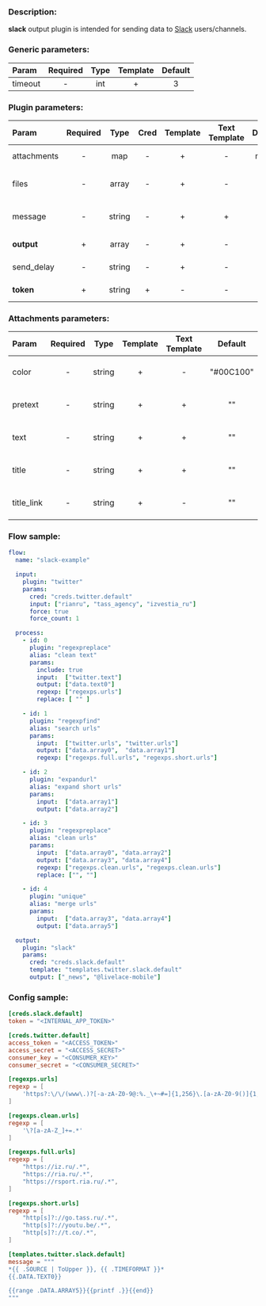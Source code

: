 ### Description:

**slack** output plugin is intended for sending data to [Slack](https://slack.com)  users/channels.


### Generic parameters:

| Param   | Required | Type | Template | Default |
|:--------|:--------:|:----:|:--------:|:-------:|
| timeout |    -     | int  |    +     |    3    |


### Plugin parameters:

| Param       | Required | Type   | Cred | Template | Text Template | Default | Example               | Description                                                                                                        |
|:------------|:--------:|:------:|:----:|:--------:|:-------------:|:-------:|:---------------------:|:-------------------------------------------------------------------------------------------------------------------|
| attachments | -        | map    | -    | +        | -             | map[]   | see example           | [Slack Message Attachments](https://api.slack.com/messaging/composing/layouts)                                     |
| files       | -        | array  | -    | +        | -             | ""      | ["data.array0"]       | List of [Datum](../../concept.md) fields with files paths.                                                         |
| message     | -        | string | -    | +        | +             | ""      | "{{ .DATA.TEXT0 }}"   | Message text.                                                                                                      |
| **output**  | +        | array  | -    | +        | -             | []      | ["news", "@livelace"] | List of channels/users.                                                                                            |
| send_delay  | -        | string | -    | +        | -             | "1s"    | "100ms"               | Delay between sending.                                                                                             |
| **token**   | +        | string | +    | -        | -             | ""      | "xoxp-1-2-3"          | [Slack Internal App Token](https://slack.com/intl/en-ru/help/articles/215770388-Create-and-regenerate-API-tokens). |


### Attachments parameters:

| Param      | Required |  Type  | Template | Text Template |  Default  |          Example          | Description                                                                    |
|:-----------|:--------:|:------:|:--------:|:-------------:|:---------:|:-------------------------:|:-------------------------------------------------------------------------------|
| color      |    -     | string |    +     |       -       | "#00C100" |         "#E40303"         | [Slack Message Attachments](https://api.slack.com/messaging/composing/layouts) |
| pretext    |    -     | string |    +     |       +       |    ""     | "Pretext {{.TIMEFORMAT}}" | [Slack Message Attachments](https://api.slack.com/messaging/composing/layouts) |
| text       |    -     | string |    +     |       +       |    ""     |    "{{ .DATA.TEXT0 }}"    | [Slack Message Attachments](https://api.slack.com/messaging/composing/layouts) |
| title      |    -     | string |    +     |       +       |    ""     |    "Hello, {{.FLOW}}!"    | [Slack Message Attachments](https://api.slack.com/messaging/composing/layouts) |
| title_link |    -     | string |    +     |       -       |    ""     |   "https://example.com"   | [Slack Message Attachments](https://api.slack.com/messaging/composing/layouts) |

### Flow sample:

```yaml
flow:
  name: "slack-example"

  input:
    plugin: "twitter"
    params:
      cred: "creds.twitter.default"
      input: ["rianru", "tass_agency", "izvestia_ru"]
      force: true
      force_count: 1

  process:
    - id: 0
      plugin: "regexpreplace"
      alias: "clean text"
      params:
        include: true
        input:  ["twitter.text"]
        output: ["data.text0"]
        regexp: ["regexps.urls"]
        replace: [ "" ]

    - id: 1
      plugin: "regexpfind"
      alias: "search urls"
      params:
        input:  ["twitter.urls", "twitter.urls"]
        output: ["data.array0",  "data.array1"]
        regexp: ["regexps.full.urls", "regexps.short.urls"]

    - id: 2
      plugin: "expandurl"
      alias: "expand short urls"
      params:
        input:  ["data.array1"]
        output: ["data.array2"]

    - id: 3
      plugin: "regexpreplace"
      alias: "clean urls"
      params:
        input:  ["data.array0", "data.array2"]
        output: ["data.array3", "data.array4"]
        regexp: ["regexps.clean.urls", "regexps.clean.urls"]
        replace: ["", ""]

    - id: 4
      plugin: "unique"
      alias: "merge urls"
      params:
        input:  ["data.array3", "data.array4"]
        output: ["data.array5"]

  output:
    plugin: "slack"
    params:
      cred: "creds.slack.default"
      template: "templates.twitter.slack.default"
      output: ["_news", "@livelace-mobile"]
```

### Config sample:

```toml
[creds.slack.default]
token = "<INTERNAL_APP_TOKEN>"

[creds.twitter.default]
access_token = "<ACCESS_TOKEN>"
access_secret = "<ACCESS_SECRET>"
consumer_key = "<CONSUMER_KEY>"
consumer_secret = "<CONSUMER_SECRET>"

[regexps.urls]
regexp = [
    'https?:\/\/(www\.)?[-a-zA-Z0-9@:%._\+~#=]{1,256}\.[a-zA-Z0-9()]{1,6}\b([-a-zA-Z0-9()@:%_\+.~#?&//=]*)'
]

[regexps.clean.urls]
regexp = [
    '\?[a-zA-Z_]+=.*'
]

[regexps.full.urls]
regexp = [
    "https://iz.ru/.*",
    "https://ria.ru/.*",
    "https://rsport.ria.ru/.*",
]

[regexps.short.urls]
regexp = [
    "http[s]?://go.tass.ru/.*",
    "http[s]?://youtu.be/.*",
    "http[s]?://t.co/.*",
]

[templates.twitter.slack.default]
message = """
*{{ .SOURCE | ToUpper }}, {{ .TIMEFORMAT }}*
{{.DATA.TEXT0}}

{{range .DATA.ARRAY5}}{{printf .}}{{end}}
"""
```


